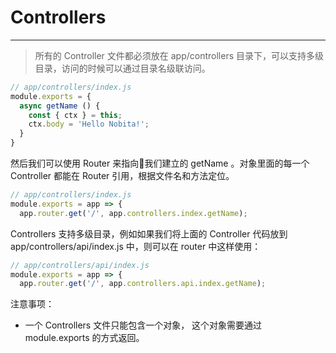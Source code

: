 # Controllers
---

> 所有的 Controller 文件都必须放在 app/controllers 目录下，可以支持多级目录，访问的时候可以通过目录名级联访问。

```js
// app/controllers/index.js
module.exports = {
  async getName () {
    const { ctx } = this;
    ctx.body = 'Hello Nobita!';
  }
}
```

然后我们可以使用 Router 来指向我们建立的 getName 。对象里面的每一个 Controller 都能在 Router 引用，根据文件名和方法定位。

```js
// app/controllers/index.js
module.exports = app => {
  app.router.get('/', app.controllers.index.getName);
```

Controllers 支持多级目录，例如如果我们将上面的 Controller 代码放到 app/controllers/api/index.js 中，则可以在 router 中这样使用：
```js
// app/controllers/api/index.js
module.exports = app => {
  app.router.get('/', app.controllers.api.index.getName);
```
注意事项：
- 一个 Controllers 文件只能包含一个对象， 这个对象需要通过 module.exports 的方式返回。
